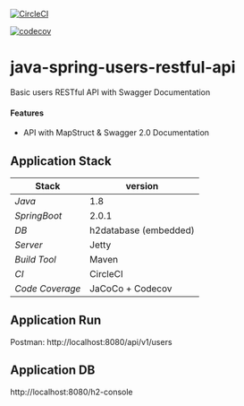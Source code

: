
[![CircleCI](https://circleci.com/gh/Ithar/java-spring-users-restful-api.svg?style=svg)](https://circleci.com/gh/Ithar/java-spring-users-restful-api)

[![codecov](https://codecov.io/gh/Ithar/java-spring-users-restful-api/branch/master/graph/badge.svg)](https://codecov.io/gh/Ithar/java-spring-users-restful-api)

# java-spring-users-restful-api
Basic users RESTful API with Swagger Documentation

#### Features 
- API with MapStruct & Swagger 2.0 Documentation  

## 

## Application Stack

Stack  | version |
--- | --- |  
*Java* | 1.8 
*SpringBoot* | 2.0.1 
*DB* | h2database (embedded)
*Server* | Jetty
*Build Tool* | Maven
*CI* | CircleCI
*Code Coverage* | JaCoCo + Codecov

## Application Run
Postman: http://localhost:8080/api/v1/users
 
## Application DB
http://localhost:8080/h2-console 